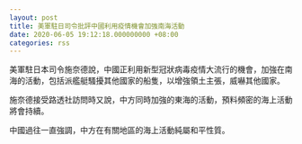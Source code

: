 ```yaml
---
layout: post
title: 美軍駐日司令批評中國利用疫情機會加強南海活動
date: 2020-06-05 19:12:18.000000000 +08:00
categories: rss
---
```


美軍駐日本司令施奈德說，中國正利用新型冠狀病毒疫情大流行的機會，加強在南海的活動，包括派艦艇騷擾其他國家的船隻，以增強領土主張，威嚇其他國家。

施奈德接受路透社訪問時又說，中方同時加強的東海的活動，預料頻密的海上活動將會持續。

中國過往一直強調，中方在有關地區的海上活動純屬和平性質。
